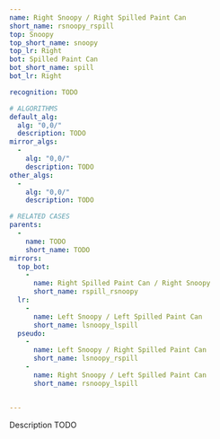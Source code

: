 ```yaml
---
name: Right Snoopy / Right Spilled Paint Can
short_name: rsnoopy_rspill
top: Snoopy
top_short_name: snoopy
top_lr: Right
bot: Spilled Paint Can
bot_short_name: spill
bot_lr: Right

recognition: TODO

# ALGORITHMS
default_alg:
  alg: "0,0/"
  description: TODO
mirror_algs:
  -
    alg: "0,0/"
    description: TODO
other_algs:
  -
    alg: "0,0/"
    description: TODO

# RELATED CASES
parents:
  -
    name: TODO
    short_name: TODO
mirrors:
  top_bot:
    -
      name: Right Spilled Paint Can / Right Snoopy
      short_name: rspill_rsnoopy
  lr:
    -
      name: Left Snoopy / Left Spilled Paint Can
      short_name: lsnoopy_lspill
  pseudo:
    -
      name: Left Snoopy / Right Spilled Paint Can
      short_name: lsnoopy_rspill
    -
      name: Right Snoopy / Left Spilled Paint Can
      short_name: rsnoopy_lspill


---
```


Description TODO

